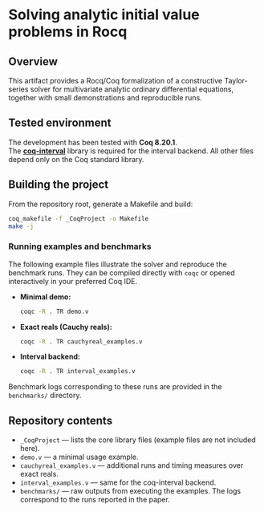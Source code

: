 # Solving analytic initial value problems in Rocq

## Overview
This artifact provides a Rocq/Coq formalization of a constructive Taylor-series solver for multivariate analytic ordinary differential equations, together with small demonstrations and reproducible runs.

## Tested environment
The development has been tested with **Coq 8.20.1**.  
The [**coq-interval**](https://coqinterval.gitlabpages.inria.fr/) library is required for the interval backend.
All other files depend only on the Coq standard library.

## Building the project
From the repository root, generate a Makefile and build:
```bash
coq_makefile -f _CoqProject -o Makefile
make -j
```
### Running examples and benchmarks

The following example files illustrate the solver and reproduce the benchmark runs.
They can be compiled directly with `coqc` or opened interactively in your preferred Coq IDE.

- **Minimal demo:**

    ````bash
    coqc -R . TR demo.v
    ````

- **Exact reals (Cauchy reals):**

    ````bash
    coqc -R . TR cauchyreal_examples.v
    ````

- **Interval backend:**

    ````bash
    coqc -R . TR interval_examples.v
    ````

Benchmark logs corresponding to these runs are provided in the `benchmarks/`
directory.

## Repository contents
- `_CoqProject` — lists the core library files (example files are not included here).
- `demo.v` — a minimal usage example.
- `cauchyreal_examples.v` — additional runs and timing measures over exact reals.
- `interval_examples.v` — same for the coq-interval backend.
- `benchmarks/` — raw outputs from executing the examples. The logs correspond to the runs reported in the paper.


